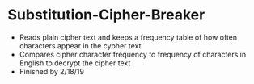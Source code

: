 # Substitution-Cipher-Breaker

- Reads plain cipher text and keeps a frequency table of how often characters appear in the cypher text
- Compares cipher character frequency to frequency of characters in English to decrypt the cipher text
- Finished by 2/18/19
